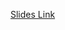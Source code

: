 [Slides Link](https://docs.google.com/presentation/d/1hdFsb33UAK-eY1QHKj0XdOEDm3GUjyjYHf7TXZGTq88/edit?usp=sharing)
